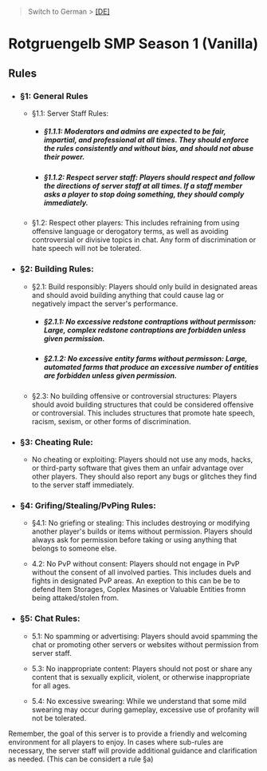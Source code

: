 > Switch to German > [[DE]](https://github.com/rotgruengelb/smp/tree/Season-1-(Vanilla)/de#rotgruengelb-smp-season-1-vanilla)
# Rotgruengelb SMP Season 1 (Vanilla)
## Rules

* ### §1: General Rules

    * §1.1: Server Staff Rules:

        * ##### §1.1.1: Moderators and admins are expected to be fair, impartial, and professional at all times. They should enforce the rules consistently and without bias, and should not abuse their power.

        * ##### §1.1.2: Respect server staff: Players should respect and follow the directions of server staff at all times. If a staff member asks a player to stop doing something, they should comply immediately.

    * §1.2: Respect other players: This includes refraining from using offensive language or derogatory terms, as well as avoiding controversial or divisive topics in chat. Any form of discrimination or hate speech will not be tolerated.


* ### §2: Building Rules:

    * §2.1: Build responsibly: Players should only build in designated areas and should avoid building anything that could cause lag or negatively impact the server's performance.
	
        * ##### §2.1.1: No excessive redstone contraptions without permisson: Large, complex redstone contraptions are forbidden unless given permission.
        
        * ##### §2.1.2: No excessive entity farms without permisson: Large, automated farms that produce an excessive number of entities are forbidden unless given permission.	

    *  §2.3: No building offensive or controversial structures: Players should avoid building structures that could be considered offensive or controversial. This includes structures that promote hate speech, racism, sexism, or other forms of discrimination.


* ### §3: Cheating Rule: 
    * No cheating or exploiting: Players should not use any mods, hacks, or third-party software that gives them an unfair advantage over other players. They should also report any bugs or glitches they find to the server staff immediately.


* ### §4: Grifing/Stealing/PvPing Rules:

    * §4.1: No griefing or stealing: This includes destroying or modifying another player's builds or items without permission. Players should always ask for permission before taking or using anything that belongs to someone else.

    * 4.2: No PvP without consent: Players should not engage in PvP without the consent of all involved parties. This includes duels and fights in designated PvP areas. An exeption to this can be be to defend Item Storages, Coplex Masines or Valuable Entities fromn being attaked/stolen from.


* ### §5: Chat Rules:

    * 5.1: No spamming or advertising: Players should avoid spamming the chat or promoting other servers or websites without permission from server staff.

    * 5.3: No inappropriate content: Players should not post or share any content that is sexually explicit, violent, or otherwise inappropriate for all ages.

    * 5.4:  No  excessive swearing: While we understand that some mild swearing may occur during gameplay, excessive use of profanity will not be tolerated.

Remember, the goal of this server is to provide a friendly and welcoming environment for all players to enjoy. In cases where sub-rules are necessary, the server staff will provide additional guidance and clarification as needed. (This can be considert a rule §a)
